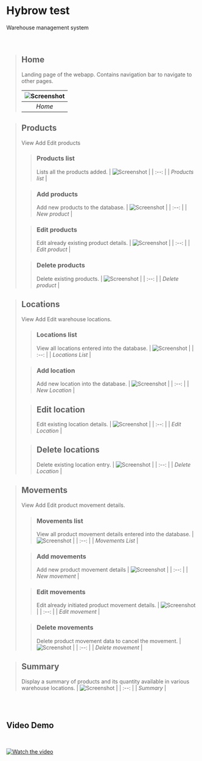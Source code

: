 # Hybrow test
Warehouse management system  
<br /> <br/>

> ## Home  
> Landing page of the webapp. Contains navigation bar to navigate to other pages.   
> 
> | ![Screenshot](./images/home.png) |
> | :--: |
> | *Home* |

> ## Products  
> View Add Edit products
> 
>> ### Products list
>> Lists all the products added.
>> | ![Screenshot](./images/products_list.png) |
>> | :--: |
>> | *Products list* |
>
>> ### Add products
>> Add new products to the database. 
>> | ![Screenshot](./images/product_new.png) |
>> | :--: |
>>| *New product* |
>
>> ### Edit products
>> Edit already existing product details.
>> | ![Screenshot](./images/product_edit.png) |
>> | :--: |
>> | *Edit product* |
>
>> ### Delete products
>> Delete existing products.
>> | ![Screenshot](./images/product_delete.png) |
>> | :--: |
>> | *Delete product* |

> ## Locations
> View Add Edit warehouse locations.
>> ### Locations list
>> View all locations entered into the database.
>> | ![Screenshot](./images/locations_list.png) |
>> | :--: |
>> | *Locations List* |
>
>> ### Add location
>> Add new location into the database.
>> | ![Screenshot](./images/location_new.png) |
>> | :--: |
>> | *New Location* |
>
>> ## Edit location
>> Edit existing location details.
>> | ![Screenshot](./images/location_edit.png) |
>> | :--: |
>> | *Edit Location* |
>
>> ## Delete locations
>> Delete existing location entry.
>> | ![Screenshot](./images/location_delete.png) |
>> | :--: |
>> | *Delete Location* |

> ## Movements
> View Add Edit product movement details.
>> ### Movements list
>> View all product movement details entered into the database.
>> | ![Screenshot](./images/movements_list.png) |
>> | :--: |
>> | *Movements List* |
>
>> ### Add movements
>> Add new product movement details
>> | ![Screenshot](./images/movement_new.png) |
>> | :--: |
>> | *New movement* |
>
>> ### Edit movements
>> Edit already initiated product movement details.
>> | ![Screenshot](./images/movement_edit.png) |
>> | :--: |
>> | *Edit movement* |
>
>> ### Delete movements
>> Delete product movement data to cancel the movement.
>> | ![Screenshot](./images/movement_delete.png) |
>> | :--: |
>> | *Delete movement* |

> ## Summary
> Display a summary of products and its quantity available in various warehouse locations.
> | ![Screenshot](./images/summary.png) |
> | :--: |
> | *Summary* |

<br/><br/>

## Video Demo
<br/>  

[![Watch the video](./videos/demo.png)](./videos/demo.mp4)